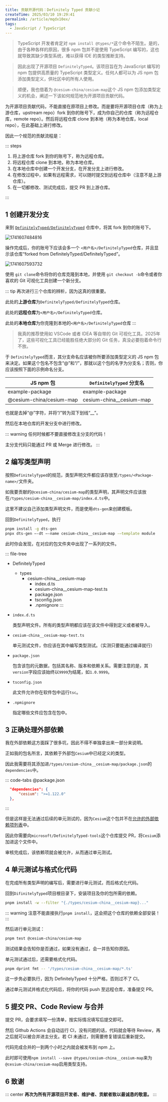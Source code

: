 ```yaml
---
title: 贡献开源代码：Definitely Typed 贡献小记
createTime: 2025/03/10 19:29:41
permalink: /article/mqdx10ex/
tags:
  - JavaScript / TypeScript
---
```

> TypeScript 开发者肯定对 `npm install @types/*`这个命令不陌生。是的，由于各种各样的原因，很多 npm 包并不是使用 TypeScript 编写的，这也就导致其缺少类型系统，难以获得 IDE 的类型推断支持。

> 因此出现了开源项目 `DefinitelyTyped`。该项目旨在为 JavaScript 编写的 npm 包提供高质量的 TypeScript 类型定义。任何人都可以为 JS npm 包添加类型定义，供社区中的所有人使用。

> 顺便，我也借着为 `@cesium-china/cesium-map`这个 JS npm 包添加类型定义的机会，阐述一下该如何规范地为开源项目贡献代码。

<!-- more -->

为开源项目贡献代码，不能直接在原项目上修改。而是要将开源项目仓库（称为上游仓库，upstream repo）fork 到你的账号下，成为你自己的仓库（称为远程仓库，remote repo）。然后将远程仓库 clone 到本地（称为本地仓库，local repo），在此基础上进行修改。

因此一个规范的贡献流程是：

::: steps

1. 将上游仓库 fork 到你的账号下，称为远程仓库。
2. 将远程仓库 clone 到本地，称为本地仓库。
3. 在本地仓库中创建一个开发分支，在开发分支上进行修改。
4. 在修改过程中，如果有远程需求，可以随时提交到远程仓库中（注意不是上游仓库）。
5. 在一切都修改、测试完成后，提交 PR 到上游仓库。

:::

## 1 创建开发分支

来到 [`DefinitelyTyped/DefinitelyTyped`](https://github.com/DefinitelyTyped/DefinitelyTyped) 仓库中，将其 fork 到你的账号下。

![1741607484816](https://oss.yoake.cc/yoyopics/article/250310-DefinitelyTyped/1741607484816.webp)

操作完成后，你的账号下应该会多一个 `<用户名>/DefinitelyTyped`仓库，并且显示该仓库“forked from DefinitelyTyped/DefinitelyTyped”。

![1741607593732](https://oss.yoake.cc/yoyopics/article/250310-DefinitelyTyped/1741607593732.webp)

使用 `git clone`命令将你的仓库克隆到本地，并使用 `git checkout -b`命令或者你喜欢的 Git 可视化工具创建一个新分支。

::: tip
再次进行三个仓库的辨析，因为这真的很重要。

此处的**上游仓库**为`DefinitelyTyped/DefinitelyTyped`仓库。

此处的**远程仓库**为`<用户名>/DefinitelyTyped`仓库。

此处的**本地仓库**为你克隆到本地的`<用户名>/DefinitelyTyped`仓库
:::

> 我真的推荐使用如 VSCode 或者 IDEA 等自带的 Git 可视化工具。2025年了，这些可视化工具已经能胜任绝大部分的 Git 任务，真没必要抱着命令行不放。

于 `DefinitelyTyped`而言，其分支命名应该被你所要添加类型定义的 JS npm 包来决定。如果这个包名不包含“@”和“/”，那就以这个包的名字为分支名；否则，你应该按照下面的示例命名分支。

| JS npm 包                | `DefinitelyTyped` 分支名 |
| ------------------------ | -------------------------- |
| example-package          | example-package            |
| @cesium-china/cesium-map | cesium-china__cesium-map   |

也就是去掉“@”字符，并将“/”转为双下划线“__”。

然后在本地仓库的开发分支中进行修改。

::: warning
任何时候都不要直接修改主分支的代码！

主分支代码只能通过 PR 或 Merge 进行修改。
:::

## 2 编写类型声明

按照`DefinitelyTyped`的规范，类型声明文件都应该存放至`/types/<Package-name>/`文件夹。

如我要贡献的`@cesium-china/cesium-map`的类型声明，其声明文件应该放在`/types/cesium-china__cesium-map/index.d.ts`中。

这里不建议自己添加类型声明文件，而是使用`dts-gen`来创建模板。

回到`DefinitelyTyped`，执行

```bash
pnpm install -g dts-gen
pnpx dts-gen –-dt –-name cesium-china__cesium-map -–template module
```

此时你会发现，在对应的包文件夹中出现了一系列的文件。

::: file-tree

- DefinitelyTyped
  - types
    - cesium-china__cesium-map
      - index.d.ts
      - cesium-china__cesium-map-test.ts
      - package.json
      - tsconfig.json
      - .npmignore
:::

- `index.d.ts`

  类型声明文件。所有的类型声明都应该在该文件中得到定义或者被导入。

- `cesium-china__cesium-map-test.ts`

  单元测试文件，你应该在其中编写类型测试。（实测只要能通过编译就行）

- `package.json`

  包含该包的元数据，包括其名称、版本和依赖关系。需要注意的是，其`version`字段应该始终以`9999`为结尾，如`1.0.9999`。

- `tsconfig.json`

  此文件允许你在软件包中运行`tsc`。

- `.npmignore`

  指定哪些文件应包含在包中。


## 3 正确处理外部依赖

我在外部依赖这方面踩了很多坑，因此不得不单独拿出来一部分来说明。

正如我的包名所言，其依赖于外部包`Cesium`中已经定义的类型。

因此我需要将其添加进`/types/cesium-china__cesium-map/package.json`的`dependencies`中。

::: code-tabs
@package.json
```json
  "dependencies": {
      "cesium": ">=1.122.0"
  },
```
:::

但是这样是无法通过后续的单元测试的，因为`Cesium`这个包并不在[允许的外部依赖项列表](https://github.com/microsoft/DefinitelyTyped-tools/blob/main/packages/definitions-parser/allowedPackageJsonDependencies.txt)中。

因此你需要向`microsoft/DefinitelyTyped-tools`这个仓库提交 PR，将`Cesium`添加进这个文件中。

审核完成后，该依赖项就会被允许，从而通过单元测试。

## 4 单元测试与格式化代码

在完成所有类型声明的编写后，需要进行单元测试，而后格式化代码。

回到`DifinitelyTyped`项目根目录下，安装项目及你的包所需的依赖。

```bash
pnpm install -w --filter "{./types/cesium-china__cesium-map}..."
```

::: warning
注意不能直接执行`pnpm install`，这会把这个仓库的依赖全部安装！
:::

然后进行单元测试：

```bash
pnpm test @cesium-china/cesium-map
```

测试结果会告知你是否通过，如果没有通过，会一并告知你原因。

单元测试通过后，还需要格式化代码。

```bash
pnpm dprint fmt -- '/types/cesium-china__cesium-map/*.ts'
```

这一步务必要执行，因为 DefinitelyTyped 十分严格，否则过不了 CI。

通过单元测试并格式化代码后，将你的代码 push 至远程仓库，准备提交 PR。

## 5 提交 PR、Code Review 与合并

提交 PR，会要求填写一份清单，按实际情况填写后提交即可。

然后 Github Actions 会自动运行 CI，没有问题的话，代码就会等待 Review，再之后就可以被合并进主分支。若 CI 未通过，则需要修复错误后重新提交。

代码完成合并的一到两个小时之内就会被发布到 npm 上。

此时即可使用`npm install --save @types/cesium-china__cesium-map`来为`@cesium-china/cesium-map`启用类型支持。

## 6 致谢

::: center
**再次为所有开源项目开发者、维护者、贡献者致以最诚恳的敬意。**
:::